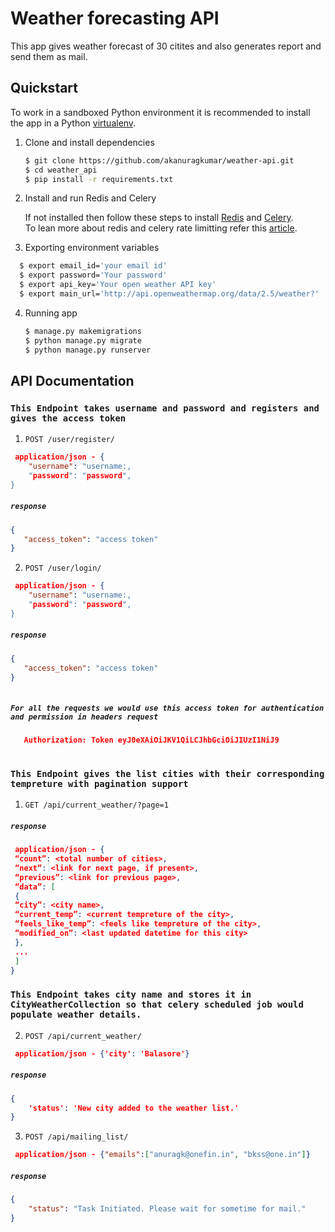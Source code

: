 # Weather forecasting API
This app gives weather forecast of 30 citites and also generates report and send them as mail.
## Quickstart

To work in a sandboxed Python environment it is recommended to install the app in a Python [virtualenv](https://pypi.python.org/pypi/virtualenv).

1. Clone and install dependencies

    ```bash
    $ git clone https://github.com/akanuragkumar/weather-api.git
    $ cd weather_api
    $ pip install -r requirements.txt
    ```
2. Install and run Redis and Celery

   If not installed then follow these steps to install [Redis](https://medium.com/@petehouston/install-and-config-redis-on-mac-os-x-via-homebrew-eb8df9a4f298)
   and [Celery](https://medium.com/@petehouston/install-and-config-redis-on-mac-os-x-via-homebrew-eb8df9a4f298).  
   To lean more about redis and celery rate limitting refer this [article](https://callhub.io/distributed-rate-limiting-with-redis-and-celery/).
   
   
3. Exporting environment variables
 ```bash
   $ export email_id='your email id'
   $ export password='Your password'
   $ export api_key='Your open weather API key'
   $ export main_url='http://api.openweathermap.org/data/2.5/weather?'
   ``` 

4. Running app

   ```bash
   $ manage.py makemigrations 
   $ python manage.py migrate
   $ python manage.py runserver
   ``` 
   
## API Documentation 

### `This Endpoint takes username and password and registers and gives the access token` 

1. `POST /user/register/` 

```json
 application/json - {
    "username": "username:,
    "password": "password",
}
```
##### `response`

```json
{
   "access_token": "access token"
}   
```
2. `POST /user/login/` 

```json
 application/json - {
    "username": "username:,
    "password": "password",
}
```
##### `response`

```json
{
   "access_token": "access token"
}
    
```
##### `For all the requests we would use this access token for authentication and permission in headers request`
```json
   Authorization: Token eyJ0eXAiOiJKV1QiLCJhbGciOiJIUzI1NiJ9
    
```
    

### `This Endpoint gives the list cities with their corresponding tempreture with pagination support ` 

1. `GET /api/current_weather/?page=1` 

##### `response`

```json
 application/json - {
 “count”: <total number of cities>,
 “next”: <link for next page, if present>,
 “previous”: <link for previous page>,
 “data”: [
 {
 “city”: <city name>,
 “current_temp”: <current tempreture of the city>,
 “feels_like_temp”: <feels like tempreture of the city>,
 “modified_on”: <last updated datetime for this city>
 },
 ...
 ]
}
```

### `This Endpoint takes city name and stores it in CityWeatherCollection so that celery scheduled job would populate weather details.` 

2. `POST /api/current_weather/` 

```json
 application/json - {'city': 'Balasore'}
```
##### `response`

```json
{
    'status': 'New city added to the weather list.'
}   
```
3. `POST /api/mailing_list/` 

```json
 application/json - {"emails":["anuragk@onefin.in", "bkss@one.in"]}
```
##### `response`

```json
{
    "status": "Task Initiated. Please wait for sometime for mail."
}
    
```
